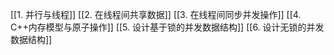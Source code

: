 
[[1. 并行与线程]]
[[2. 在线程间共享数据]]
[[3. 在线程间同步并发操作]]
[[4. C++内存模型与原子操作]]
[[5. 设计基于锁的并发数据结构]]
[[6. 设计无锁的并发数据结构]]